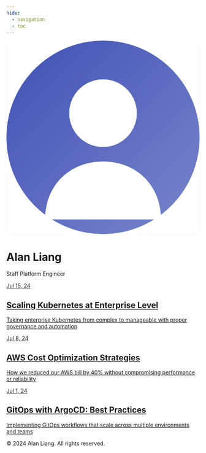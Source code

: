 ```yaml
---
hide:
  - navigation
  - toc
---
```


<div class="profile-section">
  <img src="assets/images/profile-photo.svg" alt="Alan Liang" class="profile-image">
  <h1 class="profile-name">Alan Liang</h1>
  <p class="profile-title">Staff Platform Engineer</p>
  
  <div class="social-links">
    <a href="mailto:alan.liang@example.com" class="social-link">
      <i class="fas fa-envelope"></i>
    </a>
    <a href="https://www.linkedin.com/in/alanliangdev/" class="social-link">
      <i class="fab fa-linkedin"></i>
    </a>
    <a href="https://github.com/alanliangdev" class="social-link">
      <i class="fab fa-github"></i>
    </a>
  </div>
</div>

<div class="blog-grid">
  <div class="blog-card">
    <a href="blog/2024/07/15/scaling-kubernetes-at-enterprise-level/" class="blog-card-link">
      <div class="blog-card-image" style="background-image: url('assets/images/blog/kubernetes-scaling.svg')">
        <div class="blog-card-date">Jul 15, 24</div>
      </div>
      <div class="blog-card-content">
        <h2 class="blog-card-title">Scaling Kubernetes at Enterprise Level</h2>
        <p class="blog-card-description">Taking enterprise Kubernetes from complex to manageable with proper governance and automation</p>
      </div>
    </a>
  </div>
  
  <div class="blog-card">
    <a href="blog/2024/07/08/aws-cost-optimization-strategies/" class="blog-card-link">
      <div class="blog-card-image" style="background-image: url('assets/images/blog/aws-cost-optimization.svg')">
        <div class="blog-card-date">Jul 8, 24</div>
      </div>
      <div class="blog-card-content">
        <h2 class="blog-card-title">AWS Cost Optimization Strategies</h2>
        <p class="blog-card-description">How we reduced our AWS bill by 40% without compromising performance or reliability</p>
      </div>
    </a>
  </div>
  
  <div class="blog-card">
    <a href="blog/2024/07/01/gitops-with-argocd-best-practices/" class="blog-card-link">
      <div class="blog-card-image" style="background-image: url('assets/images/blog/gitops-argocd.svg')">
        <div class="blog-card-date">Jul 1, 24</div>
      </div>
      <div class="blog-card-content">
        <h2 class="blog-card-title">GitOps with ArgoCD: Best Practices</h2>
        <p class="blog-card-description">Implementing GitOps workflows that scale across multiple environments and teams</p>
      </div>
    </a>
  </div>
</div>

<div class="site-footer">
  &copy; 2024 Alan Liang. All rights reserved.
</div>